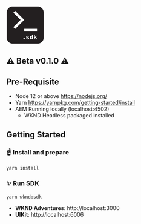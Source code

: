 <img src="storystore-sdk.png" width="100" height="100" />

## ⚠️ Beta v0.1.0 ⚠️

## Pre-Requisite

- Node 12 or above https://nodejs.org/
- Yarn https://yarnpkg.com/getting-started/install
- AEM Running locally (localhost:4502)
  - WKND Headless packaged installed

## Getting Started

### ☝️ Install and prepare

`yarn install`

### ✨ Run SDK

`yarn wknd:sdk`

- **WKND Adventures**: http://localhost:3000
- **UIKit**: http://localhost:6006
